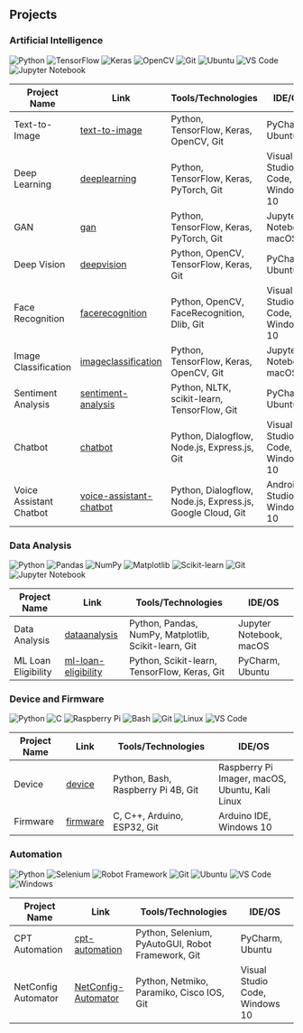 ## Projects

### Artificial Intelligence

![Python](https://img.shields.io/badge/-Python-blue?logo=python&logoColor=white)
![TensorFlow](https://img.shields.io/badge/-TensorFlow-orange?logo=tensorflow&logoColor=white)
![Keras](https://img.shields.io/badge/-Keras-red?logo=keras&logoColor=white)
![OpenCV](https://img.shields.io/badge/-OpenCV-green?logo=opencv&logoColor=white)
![Git](https://img.shields.io/badge/-Git-lightgrey?logo=git&logoColor=white)
![Ubuntu](https://img.shields.io/badge/-Ubuntu-orange?logo=ubuntu&logoColor=white)
![VS Code](https://img.shields.io/badge/-VS%20Code-blue?logo=visual-studio-code&logoColor=white)
![Jupyter Notebook](https://img.shields.io/badge/-Jupyter-orange?logo=jupyter&logoColor=white)

| Project Name         | Link                                                      | Tools/Technologies                           | IDE/OS                |
|----------------------|------------------------------------------------------------|----------------------------------------------|-----------------------|
| Text-to-Image        | [text-to-image](https://github.com/niladrridas/text-to-image) | Python, TensorFlow, Keras, OpenCV, Git        | PyCharm, Ubuntu       |
| Deep Learning        | [deeplearning](https://github.com/niladrridas/deeplearning) | Python, TensorFlow, Keras, PyTorch, Git       | Visual Studio Code, Windows 10 |
| GAN                  | [gan](https://github.com/niladrridas/gan)                   | Python, TensorFlow, Keras, PyTorch, Git       | Jupyter Notebook, macOS |
| Deep Vision          | [deepvision](https://github.com/niladrridas/deepvision)     | Python, OpenCV, TensorFlow, Keras, Git        | PyCharm, Ubuntu       |
| Face Recognition     | [facerecognition](https://github.com/niladrridas/facerecognition) | Python, OpenCV, FaceRecognition, Dlib, Git   | Visual Studio Code, Windows 10 |
| Image Classification | [imageclassification](https://github.com/niladrridas/imageclassification) | Python, TensorFlow, Keras, OpenCV, Git        | Jupyter Notebook, macOS |
| Sentiment Analysis   | [sentiment-analysis](https://github.com/niladrridas/sentiment-analysis) | Python, NLTK, scikit-learn, TensorFlow, Git  | PyCharm, Ubuntu       |
| Chatbot              | [chatbot](https://github.com/niladrridas/chatbot)           | Python, Dialogflow, Node.js, Express.js, Git  | Visual Studio Code, Windows 10 |
| Voice Assistant Chatbot | [voice-assistant-chatbot](https://github.com/niladrridas/voice-assistant-chatbot) | Python, Dialogflow, Node.js, Express.js, Google Cloud, Git | Android Studio, Windows 10 |

### Data Analysis

![Python](https://img.shields.io/badge/-Python-blue?logo=python&logoColor=white)
![Pandas](https://img.shields.io/badge/-Pandas-blue?logo=pandas&logoColor=white)
![NumPy](https://img.shields.io/badge/-NumPy-yellow?logo=numpy&logoColor=white)
![Matplotlib](https://img.shields.io/badge/-Matplotlib-blue?logo=matplotlib&logoColor=white)
![Scikit-learn](https://img.shields.io/badge/-Scikit--learn-blue?logo=scikit-learn&logoColor=white)
![Git](https://img.shields.io/badge/-Git-lightgrey?logo=git&logoColor=white)
![Jupyter Notebook](https://img.shields.io/badge/-Jupyter-orange?logo=jupyter&logoColor=white)

| Project Name        | Link                                                        | Tools/Technologies                           | IDE/OS                |
|---------------------|--------------------------------------------------------------|----------------------------------------------|-----------------------|
| Data Analysis       | [dataanalysis](https://github.com/niladrridas/dataanalysis)   | Python, Pandas, NumPy, Matplotlib, Scikit-learn, Git | Jupyter Notebook, macOS |
| ML Loan Eligibility | [ml-loan-eligibility](https://github.com/niladrridas/ml-loan-eligibility) | Python, Scikit-learn, TensorFlow, Keras, Git | PyCharm, Ubuntu       |

### Device and Firmware

![Python](https://img.shields.io/badge/-Python-blue?logo=python&logoColor=white)
![C](https://img.shields.io/badge/-C-blue?logo=c&logoColor=white)
![Raspberry Pi](https://img.shields.io/badge/-Raspberry%20Pi-red?logo=raspberry-pi&logoColor=white)
![Bash](https://img.shields.io/badge/-Bash-green?logo=gnu-bash&logoColor=white)
![Git](https://img.shields.io/badge/-Git-lightgrey?logo=git&logoColor=white)
![Linux](https://img.shields.io/badge/-Linux-black?logo=linux&logoColor=white)
![VS Code](https://img.shields.io/badge/-VS%20Code-blue?logo=visual-studio-code&logoColor=white)

| Project Name | Link                                                    | Tools/Technologies                           | IDE/OS                     |
|--------------|----------------------------------------------------------|----------------------------------------------|----------------------------|
| Device       | [device](https://github.com/niladrridas/device)           | Python, Bash, Raspberry Pi 4B, Git            | Raspberry Pi Imager, macOS, Ubuntu, Kali Linux |
| Firmware     | [firmware](https://github.com/niladrridas/firmware)       | C, C++, Arduino, ESP32, Git                   | Arduino IDE, Windows 10    |

### Automation

![Python](https://img.shields.io/badge/-Python-blue?logo=python&logoColor=white)
![Selenium](https://img.shields.io/badge/-Selenium-green?logo=selenium&logoColor=white)
![Robot Framework](https://img.shields.io/badge/-Robot%20Framework-blue?logo=robot-framework&logoColor=white)
![Git](https://img.shields.io/badge/-Git-lightgrey?logo=git&logoColor=white)
![Ubuntu](https://img.shields.io/badge/-Ubuntu-orange?logo=ubuntu&logoColor=white)
![VS Code](https://img.shields.io/badge/-VS%20Code-blue?logo=visual-studio-code&logoColor=white)
![Windows](https://img.shields.io/badge/-Windows-blue?logo=windows&logoColor=white)

| Project Name     | Link                                                        | Tools/Technologies                           | IDE/OS                |
|------------------|--------------------------------------------------------------|----------------------------------------------|-----------------------|
| CPT Automation   | [cpt-automation](https://github.com/niladrridas/cpt-automation) | Python, Selenium, PyAutoGUI, Robot Framework, Git | PyCharm, Ubuntu       |
| NetConfig Automator | [NetConfig-Automator](https://github.com/niladrridas/NetConfig-Automator) | Python, Netmiko, Paramiko, Cisco IOS, Git     | Visual Studio Code, Windows 10 |
